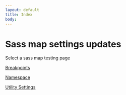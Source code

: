 ```yaml
---
layout: default
title: Index
body:
---
```


<h1>Sass map settings updates</h1>

<p>Select a sass map testing page</p>

<div class="display-flex">
  <p>
    <a class="usa-button" href="./pages/breakpoints/index">Breakpoints</a>
  </p>
  <p>
    <a class="usa-button" href="./pages/grid/index">Namespace</a>
  </p>
  <p>
    <a class="usa-button" href="./pages/utility-settings/index">Utility Settings</a>
  </p>
</div>